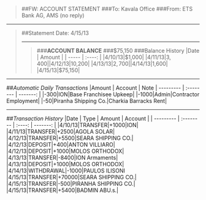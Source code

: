 > ##FW: ACCOUNT STATEMENT
> ###To: Kavala Office
> ###From: ETS Bank AG, AMS (no reply)

----------
>##Statement Date: 4/15/13
>***
>>###**ACCOUNT BALANCE**
>>###$75,150
>###Balance History
>|Date 	| Amount |
>| ----- | :----: |
>|4/10/13|$1,000|
>|4/11/13|$3,400|
>|4/12/13|$10,200|
>|4/13/13|$2,700|
>|4/14/13|$1,600|
>|4/15/13|$75,150|

***

##*Automatic Daily Transactions*
|Amount | Account | Note
| --------- | :-------- | -------: | 
|-300|ION|Base Franchisee Upkeep|
|-1000|Admin|Contractor Employment|
|-50|Piranha Shipping Co.|Charkia Barracks Rent|

***
##*Transaction History*
|Date 	| Type | Amount | Account |
| --------- | :-------- | :----: | -------: |
|4/10/13|TRANSFER|+1000|ION|
|4/11/13|TRANSFER|+2500|AGOLA SOLAR|
|4/12/13|TRANSFER|+5500|SEARA SHIPPING CO.|
|4/12/13|DEPOSIT|+400|ANTON VILLIARO|
|4/12/13|DEPOSIT|+1000|MOLOS ORTHODOX|
|4/13/13|TRANSFER|-8400|ION Armaments|
|4/13/13|DEPOSIT|+1000|MOLOS ORTHODOX|
|4/14/13|WITHDRAWAL|-1000|PAULOS ILISONI
|4/15/13|TRANSFER|+70000|SEARA SHIPPING CO.|
|4/15/13|TRANSFER|-500|PIRANHA SHIPPING CO.|
|4/15/13|TRANSFER|+5400|BADMIN ABU.s.|
